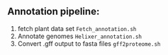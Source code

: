 ## Annotation pipeline:

1. fetch plant data set `Fetch_annotation.sh`
3. Annotate genomes `Helixer_annotation.sh`
4. Convert .gff output to fasta files `gff2proteome.sh`
